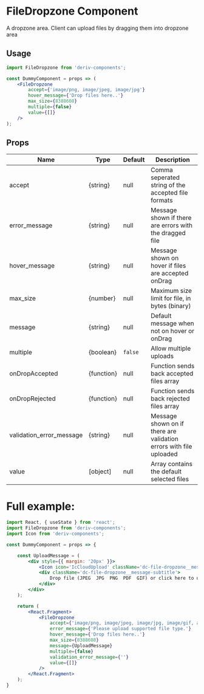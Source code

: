 # FileDropzone Component

A dropzone area. Client can upload files by dragging them into dropzone area


## Usage

```jsx
import FileDropzone from 'deriv-components';

const DummyComponent = props => (
    <FileDropzone
        accept={'image/png, image/jpeg, image/jpg'}
        hover_message={'Drop files here..'}
        max_size={8388608}
        multiple={false}
        value={[]}
    />
);
```

## Props


| Name                      | Type         | Default     | Description                                                          |
| ------------------------- | ------------ | ----------- | -------------------------------------------------------------------- |
| accept                    | {string}     | null        | Comma seperated string of the accepted file formats                  |
| error_message             | {string}     | null        | Message shown if there are errors with the dragged file              |
| hover_message             | {string}     | null        | Message shown on hover if files are accepted onDrag                  |
| max_size                  | {number}     | null        | Maximum size limit for file, in bytes (binary)                       |
| message                   | {string}     | null        | Default message when not on hover or onDrag                          |
| multiple                  | {boolean}    | `false`     | Allow multiple uploads                                               |
| onDropAccepted            | {function}   | null        | Function sends back accepted files array                             |
| onDropRejected            | {function}   | null        | Function sends back rejected files array                             |
| validation\_error\_message| {string}     | null        | Message shown on if there are validation errors with file uploaded   |
| value                     | [object]     | null        | Array contains the default selected files                            |



# Full example:

```jsx
import React, { useState } from 'react';
import FileDropzone from 'deriv-components';
import Icon from 'deriv-components';

const DummyComponent = props => {

    const UploadMessage = (
        <div style={{ margin: '20px' }}>
            <Icon icon='IcCloudUpload' className='dc-file-dropzone__message-icon' size={50} />
            <div className='dc-file-dropzone__message-subtitle'>
                Drop file (JPEG  JPG  PNG  PDF  GIF) or click here to upload
            </div>
        </div>
    );

    return (
        <React.Fragment>
            <FileDropzone
                accept={'image/png, image/jpeg, image/jpg, image/gif, application/pdf'}
                error_message={'Please upload supported file type.'}
                hover_message={'Drop files here..'}
                max_size={8388608}
                message={UploadMessage}
                multiple={false}
                validation_error_message={''}
                value={[]}
            />
        </React.Fragment>
    );
}
```
